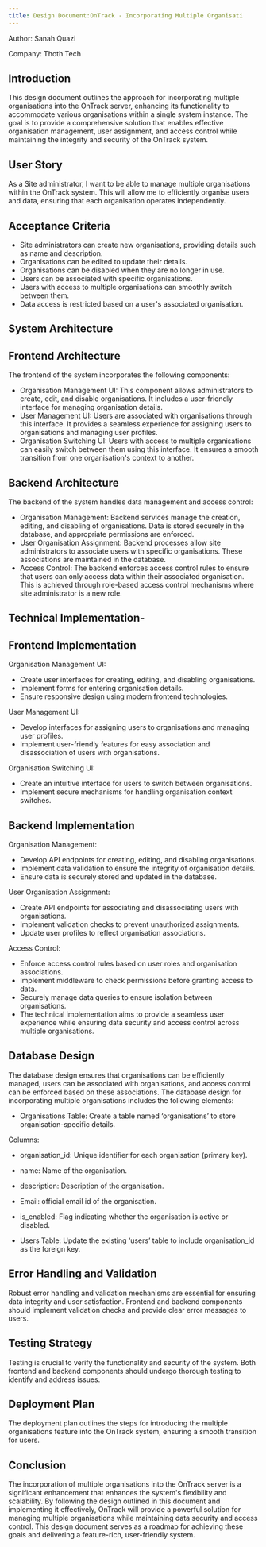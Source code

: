 ```yaml
---
title: Design Document:OnTrack - Incorporating Multiple Organisati
---
```


Author: Sanah Quazi

Company: Thoth Tech

## Introduction

This design document outlines the approach for incorporating multiple organisations into the OnTrack
server, enhancing its functionality to accommodate various organisations within a single system
instance. The goal is to provide a comprehensive solution that enables effective organisation
management, user assignment, and access control while maintaining the integrity and security of the
OnTrack system.

## User Story

As a Site administrator, I want to be able to manage multiple organisations within the OnTrack
system. This will allow me to efficiently organise users and data, ensuring that each organisation
operates independently.

## Acceptance Criteria

- Site administrators can create new organisations, providing details such as name and description.
- Organisations can be edited to update their details.
- Organisations can be disabled when they are no longer in use.
- Users can be associated with specific organisations.
- Users with access to multiple organisations can smoothly switch between them.
- Data access is restricted based on a user's associated organisation.

## System Architecture

## Frontend Architecture

The frontend of the system incorporates the following components:

- Organisation Management UI: This component allows administrators to create, edit, and disable
  organisations. It includes a user-friendly interface for managing organisation details.
- User Management UI: Users are associated with organisations through this interface. It provides a
  seamless experience for assigning users to organisations and managing user profiles.
- Organisation Switching UI: Users with access to multiple organisations can easily switch between
  them using this interface. It ensures a smooth transition from one organisation's context to
  another.

## Backend Architecture

The backend of the system handles data management and access control:

- Organisation Management: Backend services manage the creation, editing, and disabling of
  organisations. Data is stored securely in the database, and appropriate permissions are enforced.
- User Organisation Assignment: Backend processes allow site administrators to associate users with
  specific organisations. These associations are maintained in the database.
- Access Control: The backend enforces access control rules to ensure that users can only access
  data within their associated organisation. This is achieved through role-based access control
  mechanisms where site administrator is a new role.

## Technical Implementation-

## Frontend Implementation

Organisation Management UI:

- Create user interfaces for creating, editing, and disabling organisations.
- Implement forms for entering organisation details.
- Ensure responsive design using modern frontend technologies.

User Management UI:

- Develop interfaces for assigning users to organisations and managing user profiles.
- Implement user-friendly features for easy association and disassociation of users with
  organisations.

Organisation Switching UI:

- Create an intuitive interface for users to switch between organisations.
- Implement secure mechanisms for handling organisation context switches.

## Backend Implementation

Organisation Management:

- Develop API endpoints for creating, editing, and disabling organisations.
- Implement data validation to ensure the integrity of organisation details.
- Ensure data is securely stored and updated in the database.

User Organisation Assignment:

- Create API endpoints for associating and disassociating users with organisations.
- Implement validation checks to prevent unauthorized assignments.
- Update user profiles to reflect organisation associations.

Access Control:

- Enforce access control rules based on user roles and organisation associations.
- Implement middleware to check permissions before granting access to data.
- Securely manage data queries to ensure isolation between organisations.
- The technical implementation aims to provide a seamless user experience while ensuring data
  security and access control across multiple organisations.

## Database Design

The database design ensures that organisations can be efficiently managed, users can be associated
with organisations, and access control can be enforced based on these associations. The database
design for incorporating multiple organisations includes the following elements:

- Organisations Table: Create a table named ‘organisations’ to store organisation-specific details.

Columns:

- organisation_id: Unique identifier for each organisation (primary key).
- name: Name of the organisation.
- description: Description of the organisation.
- Email: official email id of the organisation.
- is_enabled: Flag indicating whether the organisation is active or disabled.

- Users Table: Update the existing ‘users’ table to include organisation_id as the foreign key.

## Error Handling and Validation

Robust error handling and validation mechanisms are essential for ensuring data integrity and user
satisfaction. Frontend and backend components should implement validation checks and provide clear
error messages to users.

## Testing Strategy

Testing is crucial to verify the functionality and security of the system. Both frontend and backend
components should undergo thorough testing to identify and address issues.

## Deployment Plan

The deployment plan outlines the steps for introducing the multiple organisations feature into the
OnTrack system, ensuring a smooth transition for users.

## Conclusion

The incorporation of multiple organisations into the OnTrack server is a significant enhancement
that enhances the system's flexibility and scalability. By following the design outlined in this
document and implementing it effectively, OnTrack will provide a powerful solution for managing
multiple organisations while maintaining data security and access control. This design document
serves as a roadmap for achieving these goals and delivering a feature-rich, user-friendly system.
